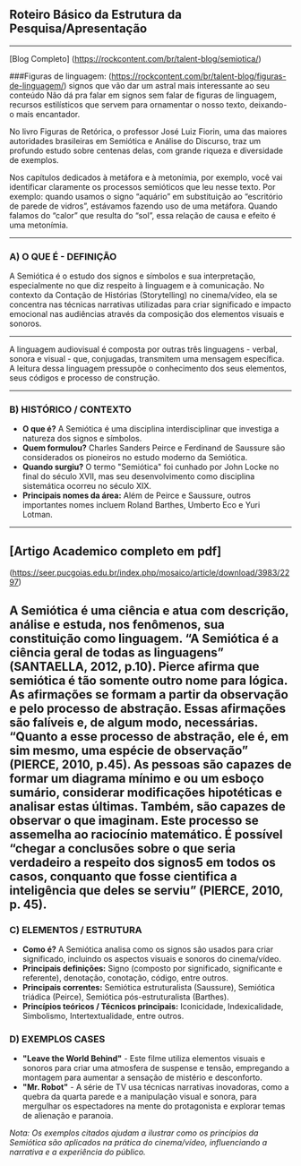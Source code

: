 

## Roteiro Básico da Estrutura da Pesquisa/Apresentação
---
[Blog Completo]
(https://rockcontent.com/br/talent-blog/semiotica/)

###Figuras de linguagem: 
(https://rockcontent.com/br/talent-blog/figuras-de-linguagem/)
signos que vão dar um astral mais interessante ao seu conteúdo
Não dá pra falar em signos sem falar de figuras de linguagem, recursos estilísticos que servem para ornamentar o nosso texto, deixando-o mais encantador.

No livro Figuras de Retórica, o professor José Luiz Fiorin, uma das maiores autoridades brasileiras em Semiótica e Análise do Discurso, traz um profundo estudo sobre centenas delas, com grande riqueza e diversidade de exemplos.

Nos capítulos dedicados à metáfora e à metonímia, por exemplo, você vai identificar claramente os processos semióticos que leu nesse texto. Por exemplo: quando usamos o signo “aquário” em substituição ao “escritório de parede de vidros”, estávamos fazendo uso de uma metáfora. Quando falamos do “calor” que resulta do “sol”, essa relação de causa e efeito é uma metonímia.

---
### A) O QUE É - DEFINIÇÃO

A Semiótica é o estudo dos signos e símbolos e sua interpretação, especialmente no que diz respeito à linguagem e à comunicação. No contexto da Contação de Histórias (Storytelling) no cinema/vídeo, ela se concentra nas técnicas narrativas utilizadas para criar significado e impacto emocional nas audiências através da composição dos elementos visuais e sonoros.

---


A linguagem audiovisual é composta por outras três linguagens - verbal, sonora e visual - que, conjugadas, transmitem uma mensagem específica. A leitura dessa linguagem pressupõe o conhecimento dos seus elementos, seus códigos e processo de construção.

---

### B) HISTÓRICO / CONTEXTO

- **O que é?** A Semiótica é uma disciplina interdisciplinar que investiga a natureza dos signos e símbolos.
- **Quem formulou?** Charles Sanders Peirce e Ferdinand de Saussure são considerados os pioneiros no estudo moderno da Semiótica.
- **Quando surgiu?** O termo "Semiótica" foi cunhado por John Locke no final do século XVII, mas seu desenvolvimento como disciplina sistemática ocorreu no século XIX.
- **Principais nomes da área:** Além de Peirce e Saussure, outros importantes nomes incluem Roland Barthes, Umberto Eco e Yuri Lotman.

---
## [Artigo Academico completo em pdf]
(https://seer.pucgoias.edu.br/index.php/mosaico/article/download/3983/2297)

A Semiótica é uma ciência e atua com descrição, análise e estuda, nos fenômenos, sua constituição como linguagem. “A Semiótica é a ciência geral de todas as linguagens” (SANTAELLA, 2012, p.10).
Pierce afirma que semiótica é tão somente outro nome para lógica. As afirmações se formam
a partir da observação e pelo processo de abstração. Essas afirmações são falíveis e, de algum modo,
necessárias. “Quanto a esse processo de abstração, ele é, em sim mesmo, uma espécie de observação”
(PIERCE, 2010, p.45).
As pessoas são capazes de formar um diagrama mínimo e ou um esboço sumário, considerar
modificações hipotéticas e analisar estas últimas. Também, são capazes de observar o que imaginam.
Este processo se assemelha ao raciocínio matemático. É possível “chegar a conclusões sobre o que seria
verdadeiro a respeito dos signos5 em todos os casos, conquanto que fosse cientifica a inteligência que
deles se serviu” (PIERCE, 2010, p. 45). 
---

### C) ELEMENTOS / ESTRUTURA

- **Como é?** A Semiótica analisa como os signos são usados para criar significado, incluindo os aspectos visuais e sonoros do cinema/vídeo.
- **Principais definições:** Signo (composto por significado, significante e referente), denotação, conotação, código, entre outros.
- **Principais correntes:** Semiótica estruturalista (Saussure), Semiótica triádica (Peirce), Semiótica pós-estruturalista (Barthes).
- **Princípios teóricos / Técnicos principais:** Iconicidade, Indexicalidade, Simbolismo, Intertextualidade, entre outros.

### D) EXEMPLOS CASES

- **"Leave the World Behind"** - Este filme utiliza elementos visuais e sonoros para criar uma atmosfera de suspense e tensão, empregando a montagem para aumentar a sensação de mistério e desconforto.
- **"Mr. Robot"** - A série de TV usa técnicas narrativas inovadoras, como a quebra da quarta parede e a manipulação visual e sonora, para mergulhar os espectadores na mente do protagonista e explorar temas de alienação e paranoia.

*Nota: Os exemplos citados ajudam a ilustrar como os princípios da Semiótica são aplicados na prática do cinema/vídeo, influenciando a narrativa e a experiência do público.*

